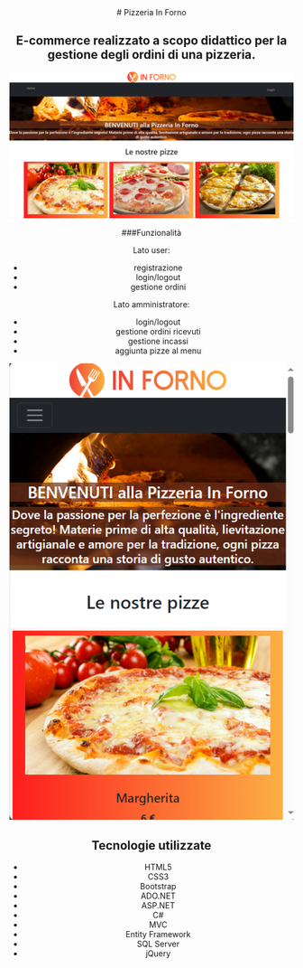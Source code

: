 <div align="center">
# Pizzeria In Forno

## E-commerce realizzato a scopo didattico per la gestione degli ordini di una pizzeria.

<p align="center">
  <img src="https://github.com/Yanina1992/INFORNO-EF/blob/master/Screenshot%20home.png" alt="home">
</p>

###Funzionalità

Lato user:
- registrazione
- login/logout
- gestione ordini

Lato amministratore:
- login/logout
- gestione ordini ricevuti
- gestione incassi
- aggiunta pizze al menu

<p align="center">
  <img src="https://github.com/Yanina1992/INFORNO-EF/blob/master/Screenshot%20home-mobile.png" alt="home">
</p>

## Tecnologie utilizzate
- HTML5
- CSS3
- Bootstrap
- ADO.NET
- ASP.NET
- C#
- MVC
- Entity Framework
- SQL Server
- jQuery

</div>
